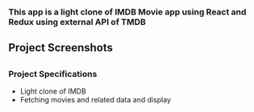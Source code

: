 <h3>This app is a light clone of IMDB Movie app using React and Redux using external API of TMDB</h3>


<h2>Project Screenshots<h2>




<h3>Project Specifications</h3>

- Light clone of IMDB
- Fetching movies and related data and display

